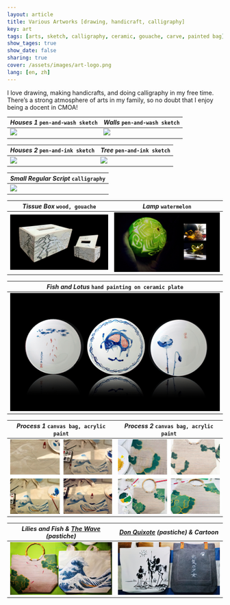 ```yaml
---
layout: article
title: Various Artworks [drawing, handicraft, calligraphy]
key: art 
tags: [arts, sketch, calligraphy, ceramic, gouache, carve, painted bag]
show_tages: true
show_date: false
sharing: true
cover: /assets/images/art-logo.png
lang: [en, zh]
---
```


I love drawing, making handicrafts, and doing calligraphy in my free time. There’s a strong atmosphere of arts in my family, so no doubt that I enjoy being a docent in CMOA!

<!--more-->

| *Houses 1* `pen-and-wash sketch` | *Walls* `pen-and-wash sketch` |
| -- | -- | 
|![](/assets/images/art-houses1.png)|![](/assets/images/art-walls.png)|

| *Houses 2* `pen-and-ink sketch` | *Tree* `pen-and-ink sketch` |
| -- | -- | 
|![](/assets/images/art-houses2.png)|![](/assets/images/art-tree.png)|

| *Small Regular Script* `calligraphy` | 
| -- |
|![](/assets/images/art-calligraphy1.png)|

| *Tissue Box* `wood, gouache` | *Lamp* `watermelon` |
| -- | -- | 
|![](/assets/images/art-box.png)|![](/assets/images/art-carve.png)|

| *Fish and Lotus* `hand painting on ceramic plate` |
| -- |
|![](/assets/images/art-ceramic.png)|

| *Process 1* `canvas bag, acrylic paint` | *Process 2* `canvas bag, acrylic paint` |
| -- | -- | 
|![](/assets/images/art-bag0.png)|![](/assets/images/art-bag1.png)|

| *Lilies and Fish & [The Wave] (pastiche)* | *[Don Quixote] (pastiche) & Cartoon* |
| -- | -- | 
|![](/assets/images/art-bag2.png)|![](/assets/images/art-bag3.png)|

[The Wave]: https://en.wikipedia.org/wiki/The_Great_Wave_off_Kanagawa
[Don Quixote]: https://en.wikipedia.org/wiki/Don_Quixote_(Picasso)